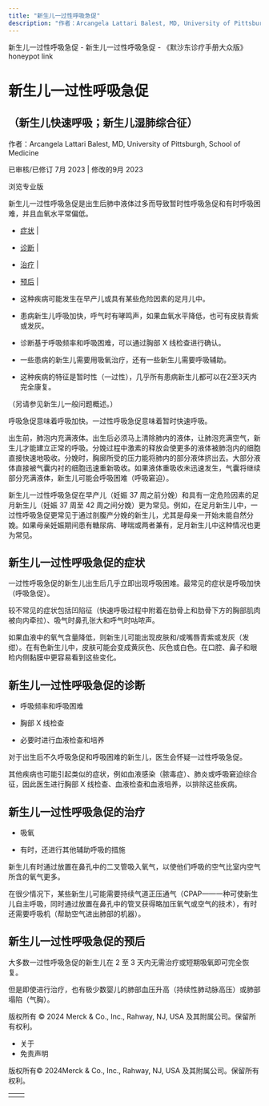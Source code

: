 ```yaml
---
title: "新生儿一过性呼吸急促"
description: "作者：Arcangela Lattari Balest, MD, University of Pittsburgh, School of Medicine"
---
```


﻿新生儿一过性呼吸急促 \- 新生儿一过性呼吸急促 \- 《默沙东诊疗手册大众版》 honeypot link

# 新生儿一过性呼吸急促

## （新生儿快速呼吸；新生儿湿肺综合征）

作者：Arcangela Lattari Balest, MD, University of Pittsburgh, School of Medicine

已审核/已修订 7月 2023 \| 修改的9月 2023

浏览专业版

新生儿一过性呼吸急促是出生后肺中液体过多而导致暂时性呼吸急促和有时呼吸困难，并且血氧水平常偏低。

- [症状](#症状_v37991523_zh) \|
- [诊断](#诊断_v37991528_zh) \|
- [治疗](#治疗_v37991539_zh) \|
- [预后](#预后_v45680216_zh) \|

- 这种疾病可能发生在早产儿或具有某些危险因素的足月儿中。

- 患病新生儿呼吸加快，呼气时有哮鸣声，如果血氧水平降低，也可有皮肤青紫或发灰。

- 诊断基于呼吸频率和呼吸困难，可以通过胸部 X 线检查进行确认。

- 一些患病的新生儿需要用吸氧治疗，还有一些新生儿需要呼吸辅助。

- 这种疾病的特征是暂时性（一过性），几乎所有患病新生儿都可以在2至3天内完全康复。


（另请参见新生儿一般问题概述。）

呼吸急促意味着呼吸加快。一过性呼吸急促意味着暂时快速呼吸。

出生前，肺泡内充满液体。出生后必须马上清除肺内的液体，让肺泡充满空气，新生儿才能建立正常的呼吸。分娩过程中激素的释放会使更多的液体被肺泡内的细胞直接快速地吸收。分娩时，胸廓所受的压力能将肺内的部分液体挤出去。大部分液体直接被气囊内衬的细胞迅速重新吸收。如果液体重吸收未迅速发生，气囊将继续部分充满液体，新生儿可能会呼吸困难（呼吸窘迫）。

新生儿一过性呼吸急促在早产儿（妊娠 37 周之前分娩）和具有一定危险因素的足月新生儿（妊娠 37 周至 42 周之间分娩）更为常见。例如，在足月新生儿中，一过性呼吸急促更常见于通过剖腹产分娩的新生儿，尤其是母亲一开始未能自然分娩。如果母亲妊娠期间患有糖尿病、哮喘或两者兼有，足月新生儿中这种情况也更为常见。

## 新生儿一过性呼吸急促的症状

一过性呼吸急促的新生儿出生后几乎立即出现呼吸困难。最常见的症状是呼吸加快（呼吸急促）。

较不常见的症状包括凹陷征（快速呼吸过程中附着在肋骨上和肋骨下方的胸部肌肉被向内牵拉）、吸气时鼻孔张大和呼气时咕哝声。

如果血液中的氧气含量降低，则新生儿可能出现皮肤和/或嘴唇青紫或发灰（发绀）。在有色新生儿中，皮肤可能会变成黄灰色、灰色或白色。在口腔、鼻子和眼睑内侧黏膜中更容易看到这些变化。

## 新生儿一过性呼吸急促的诊断

- 呼吸频率和呼吸困难

- 胸部 X 线检查

- 必要时进行血液检查和培养


对于出生后不久呼吸急促和呼吸困难的新生儿，医生会怀疑一过性呼吸急促。

其他疾病也可能引起类似的症状，例如血液感染（脓毒症）、肺炎或呼吸窘迫综合征，因此医生进行胸部 X 线检查、血液检查和血液培养，以排除这些疾病。

## 新生儿一过性呼吸急促的治疗

- 吸氧

- 有时，还进行其他辅助呼吸的措施


新生儿有时通过放置在鼻孔中的二叉管吸入氧气，以使他们呼吸的空气比室内空气所含的氧气更多。

在很少情况下，某些新生儿可能需要持续气道正压通气（CPAP——一种可使新生儿自主呼吸，同时通过放置在鼻孔中的管叉获得略加压氧气或空气的技术），有时还需要呼吸机（帮助空气进出肺部的机器）。

## 新生儿一过性呼吸急促的预后

大多数一过性呼吸急促的新生儿在 2 至 3 天内无需治疗或短期吸氧即可完全恢复。

但是即使进行治疗，也有极少数婴儿的肺部血压升高（持续性肺动脉高压）或肺部塌陷（气胸）。



版权所有 © 2024
Merck & Co., Inc., Rahway, NJ, USA 及其附属公司。保留所有权利。

- 关于
- 免责声明

版权所有© 2024Merck & Co., Inc., Rahway, NJ, USA 及其附属公司。保留所有权利。

|     |     |
| --- | --- |
|  |  |